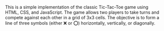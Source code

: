 This is a simple implementation of the classic Tic-Tac-Toe game using HTML, CSS, and JavaScript. The game allows two players to take turns and compete against each other in a grid of 3x3 cells. The objective is to form a line of three symbols (either ❌ or ⭕) horizontally, vertically, or diagonally.
